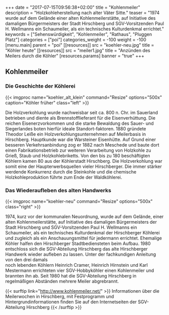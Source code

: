 +++
date = "2017-07-15T09:56:38+02:00"
title = "Kohlenmeiler"
description = "Holzkohleherstellung nach alter Väter Sitte."
teaser = "1974 wurde auf dem Gelände einer alten Kohlenmeilerstätte, auf Initiative des damaligen Bürgermeisters der Stadt Hirschberg und SGV-Vorsitzenden Paul H. Wellmanns ein Schaumeiler, als ein technisches Kulturdenkmal errichtet."
keywords = ["Sehenswürdigkeit", "Kohlenmeiler", "Rathaus", "Pluggen Platz"]
categories = ["poi"]
categories_weight = -100
weight = -100
[menu.main]
    parent = "poi"
[[resources]]
    src = "koehler-neu.jpg"
    title = "Köhler heute"
[[resources]]
    src = "meiler1.jpg"
    title = "Anzünden des Meilers durch die Köhler"
[resources.params]
    banner = "true"
+++

## Kohlenmeiler

### Die Geschichte der Köhlerei

{{< imgproc name="koehler_alt_klein" command="Resize" options="500x" caption="Köhler früher" class="left" >}}

Die Holzverkohlung wurde nachweisbar seit ca. 800 n. Chr. im Sauerland betrieben und diente als 
Brennstofflieferant für die Eisenverhüttung. Die reichen Eisenerzvorkommen und die starke Bewaldung 
des Sauer- und Siegerlandes boten hierfür ideale Standort-faktoren. 1880 gründete Theodor Leiße 
ein Holzverkohlungsunternehmen auf Meilerbasis in Hirschberg. Hauptkunde war die Warsteiner Eisenhütte. 
Auf Grund einer besseren Verkehrsanbindung zog er 1882 nach Meschede und baute dort einen 
Fabrikationsbetrieb zur weiteren Verarbeitung von Holzkohle zu Grieß, Staub und Holzkohlebriketts. 
Von den bis zu 180 beschäftigten Köhlern kamen 80 aus der Köhlerstadt Hirschberg. 
Die Holzverkohlung war somit eine der Haupterwerbsquellen vieler Hirschberger. 
Die immer stärker werdende Konkurrenz durch die Steinkohle und die chemische 
Holzkohleproduktion führte zum Ende der Waldköhlerei.

### Das Wiederaufleben des alten Handwerks

{{< imgproc name="koehler-neu" command="Resize" options="500x" class="right" >}}

1974, kurz vor der kommunalen Neuordnung, wurde auf dem Gelände, einer alten Kohlenmeilerstätte, 
auf Initiative des damaligen Bürgermeisters der Stadt Hirschberg und SGV-Vorsitzenden 
Paul H. Wellmanns ein Schaumeiler, als ein technisches Kulturdenkmal der Hirschberger 
Köhlerei und zugleich als ein Anschauungsmittel für jedermann errichtet. 
Ehemalige Köhler halfen den Hirschberger Stadtbediensteten beim Aufbau. 
1980 entschloss sich die SGV-Abteilung Hirschberg das alte Hirschberger Handwerk 
wieder aufleben zu lassen. Unter der fachkundigen Anleitung von den drei damals  
noch lebenden Köhlern Heinrich Cramer, Heinrich Hirnstein und Karl Mestermann errichteten 
vier SGV-Hobbyköhler einen Kohlenmeiler und brannten ihn ab. Seit 1980 hat die SGV-Abteilung 
Hirschberg in regelmäßigen Abständen mehrere Meiler abgrebrannt.

{{< surftip link="http://www.kohlenmeiler.net/" >}}
 Informationen über die Meilerwochen in Hirschberg, mit Festprogramm und Hintergrundinformationen finden Sie auf den Internetseiten der SGV-Abteilung Hirschberg
{{< /surftip >}}
